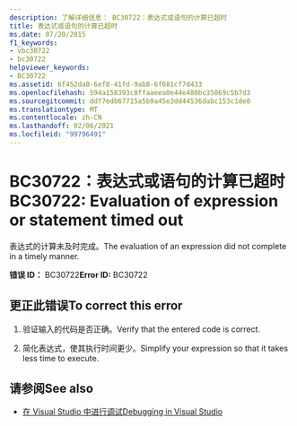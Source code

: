 ```yaml
---
description: 了解详细信息： BC30722：表达式或语句的计算已超时
title: 表达式或语句的计算已超时
ms.date: 07/20/2015
f1_keywords:
- vbc30722
- bc30722
helpviewer_keywords:
- BC30722
ms.assetid: 6f452da8-6ef8-41fd-9ab8-6f681cf7d433
ms.openlocfilehash: 594a158393c8ffaaeea0e44e480bc35069c5b7d3
ms.sourcegitcommit: ddf7edb67715a5b9a45e3dd44536dabc153c1de0
ms.translationtype: MT
ms.contentlocale: zh-CN
ms.lasthandoff: 02/06/2021
ms.locfileid: "99796491"
---
```

# <a name="bc30722-evaluation-of-expression-or-statement-timed-out"></a><span data-ttu-id="bb394-103">BC30722：表达式或语句的计算已超时</span><span class="sxs-lookup"><span data-stu-id="bb394-103">BC30722: Evaluation of expression or statement timed out</span></span>

<span data-ttu-id="bb394-104">表达式的计算未及时完成。</span><span class="sxs-lookup"><span data-stu-id="bb394-104">The evaluation of an expression did not complete in a timely manner.</span></span>

 <span data-ttu-id="bb394-105">**错误 ID：** BC30722</span><span class="sxs-lookup"><span data-stu-id="bb394-105">**Error ID:** BC30722</span></span>

## <a name="to-correct-this-error"></a><span data-ttu-id="bb394-106">更正此错误</span><span class="sxs-lookup"><span data-stu-id="bb394-106">To correct this error</span></span>

1. <span data-ttu-id="bb394-107">验证输入的代码是否正确。</span><span class="sxs-lookup"><span data-stu-id="bb394-107">Verify that the entered code is correct.</span></span>

2. <span data-ttu-id="bb394-108">简化表达式，使其执行时间更少。</span><span class="sxs-lookup"><span data-stu-id="bb394-108">Simplify your expression so that it takes less time to execute.</span></span>

## <a name="see-also"></a><span data-ttu-id="bb394-109">请参阅</span><span class="sxs-lookup"><span data-stu-id="bb394-109">See also</span></span>

- [<span data-ttu-id="bb394-110">在 Visual Studio 中进行调试</span><span class="sxs-lookup"><span data-stu-id="bb394-110">Debugging in Visual Studio</span></span>](/visualstudio/debugger/debugger-feature-tour)
